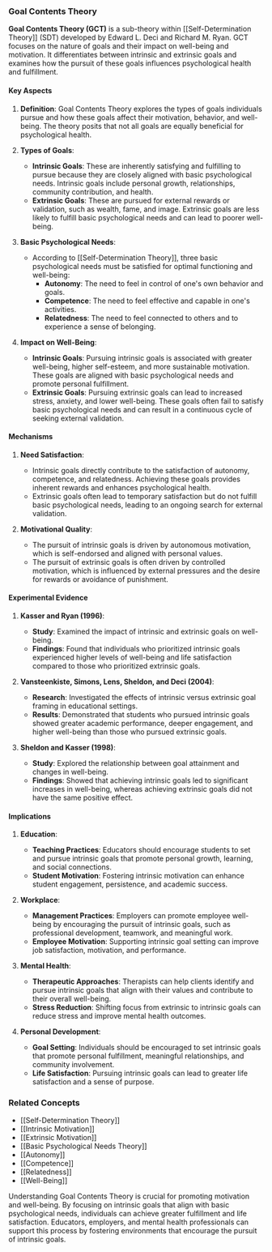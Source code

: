 ### Goal Contents Theory

**Goal Contents Theory (GCT)** is a sub-theory within [[Self-Determination Theory]] (SDT) developed by Edward L. Deci and Richard M. Ryan. GCT focuses on the nature of goals and their impact on well-being and motivation. It differentiates between intrinsic and extrinsic goals and examines how the pursuit of these goals influences psychological health and fulfillment.

#### Key Aspects

1. **Definition**:
   Goal Contents Theory explores the types of goals individuals pursue and how these goals affect their motivation, behavior, and well-being. The theory posits that not all goals are equally beneficial for psychological health.

2. **Types of Goals**:
   - **Intrinsic Goals**: These are inherently satisfying and fulfilling to pursue because they are closely aligned with basic psychological needs. Intrinsic goals include personal growth, relationships, community contribution, and health.
   - **Extrinsic Goals**: These are pursued for external rewards or validation, such as wealth, fame, and image. Extrinsic goals are less likely to fulfill basic psychological needs and can lead to poorer well-being.

3. **Basic Psychological Needs**:
   - According to [[Self-Determination Theory]], three basic psychological needs must be satisfied for optimal functioning and well-being:
     - **Autonomy**: The need to feel in control of one's own behavior and goals.
     - **Competence**: The need to feel effective and capable in one's activities.
     - **Relatedness**: The need to feel connected to others and to experience a sense of belonging.

4. **Impact on Well-Being**:
   - **Intrinsic Goals**: Pursuing intrinsic goals is associated with greater well-being, higher self-esteem, and more sustainable motivation. These goals are aligned with basic psychological needs and promote personal fulfillment.
   - **Extrinsic Goals**: Pursuing extrinsic goals can lead to increased stress, anxiety, and lower well-being. These goals often fail to satisfy basic psychological needs and can result in a continuous cycle of seeking external validation.

#### Mechanisms

1. **Need Satisfaction**:
   - Intrinsic goals directly contribute to the satisfaction of autonomy, competence, and relatedness. Achieving these goals provides inherent rewards and enhances psychological health.
   - Extrinsic goals often lead to temporary satisfaction but do not fulfill basic psychological needs, leading to an ongoing search for external validation.

2. **Motivational Quality**:
   - The pursuit of intrinsic goals is driven by autonomous motivation, which is self-endorsed and aligned with personal values.
   - The pursuit of extrinsic goals is often driven by controlled motivation, which is influenced by external pressures and the desire for rewards or avoidance of punishment.

#### Experimental Evidence

1. **Kasser and Ryan (1996)**:
   - **Study**: Examined the impact of intrinsic and extrinsic goals on well-being.
   - **Findings**: Found that individuals who prioritized intrinsic goals experienced higher levels of well-being and life satisfaction compared to those who prioritized extrinsic goals.

2. **Vansteenkiste, Simons, Lens, Sheldon, and Deci (2004)**:
   - **Research**: Investigated the effects of intrinsic versus extrinsic goal framing in educational settings.
   - **Results**: Demonstrated that students who pursued intrinsic goals showed greater academic performance, deeper engagement, and higher well-being than those who pursued extrinsic goals.

3. **Sheldon and Kasser (1998)**:
   - **Study**: Explored the relationship between goal attainment and changes in well-being.
   - **Findings**: Showed that achieving intrinsic goals led to significant increases in well-being, whereas achieving extrinsic goals did not have the same positive effect.

#### Implications

1. **Education**:
   - **Teaching Practices**: Educators should encourage students to set and pursue intrinsic goals that promote personal growth, learning, and social connections.
   - **Student Motivation**: Fostering intrinsic motivation can enhance student engagement, persistence, and academic success.

2. **Workplace**:
   - **Management Practices**: Employers can promote employee well-being by encouraging the pursuit of intrinsic goals, such as professional development, teamwork, and meaningful work.
   - **Employee Motivation**: Supporting intrinsic goal setting can improve job satisfaction, motivation, and performance.

3. **Mental Health**:
   - **Therapeutic Approaches**: Therapists can help clients identify and pursue intrinsic goals that align with their values and contribute to their overall well-being.
   - **Stress Reduction**: Shifting focus from extrinsic to intrinsic goals can reduce stress and improve mental health outcomes.

4. **Personal Development**:
   - **Goal Setting**: Individuals should be encouraged to set intrinsic goals that promote personal fulfillment, meaningful relationships, and community involvement.
   - **Life Satisfaction**: Pursuing intrinsic goals can lead to greater life satisfaction and a sense of purpose.

### Related Concepts

- [[Self-Determination Theory]]
- [[Intrinsic Motivation]]
- [[Extrinsic Motivation]]
- [[Basic Psychological Needs Theory]]
- [[Autonomy]]
- [[Competence]]
- [[Relatedness]]
- [[Well-Being]]

Understanding Goal Contents Theory is crucial for promoting motivation and well-being. By focusing on intrinsic goals that align with basic psychological needs, individuals can achieve greater fulfillment and life satisfaction. Educators, employers, and mental health professionals can support this process by fostering environments that encourage the pursuit of intrinsic goals.